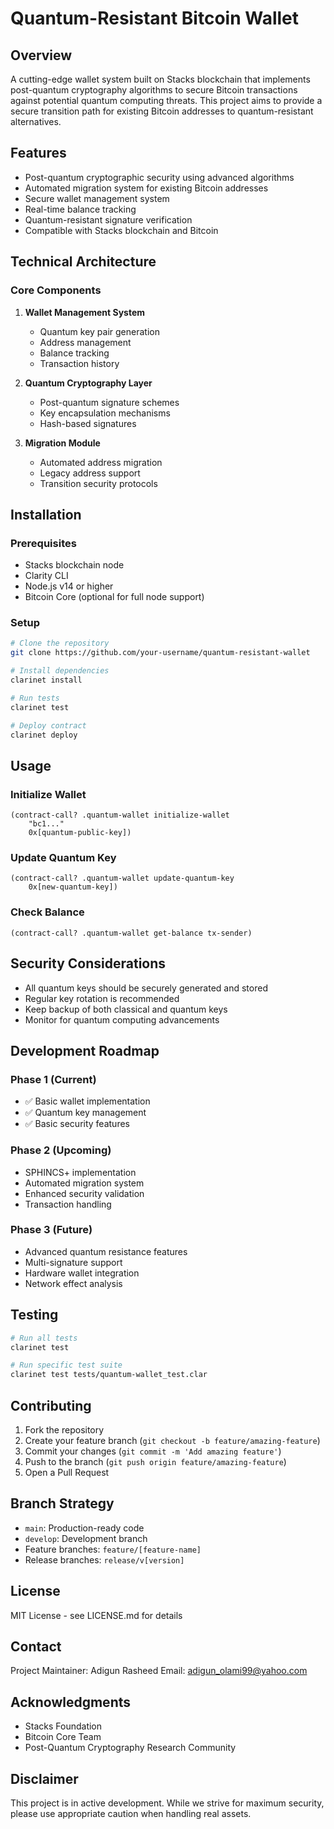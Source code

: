 # Quantum-Resistant Bitcoin Wallet

## Overview
A cutting-edge wallet system built on Stacks blockchain that implements post-quantum cryptography algorithms to secure Bitcoin transactions against potential quantum computing threats. This project aims to provide a secure transition path for existing Bitcoin addresses to quantum-resistant alternatives.

## Features
- Post-quantum cryptographic security using advanced algorithms
- Automated migration system for existing Bitcoin addresses
- Secure wallet management system
- Real-time balance tracking
- Quantum-resistant signature verification
- Compatible with Stacks blockchain and Bitcoin

## Technical Architecture
### Core Components
1. **Wallet Management System**
   - Quantum key pair generation
   - Address management
   - Balance tracking
   - Transaction history

2. **Quantum Cryptography Layer**
   - Post-quantum signature schemes
   - Key encapsulation mechanisms
   - Hash-based signatures

3. **Migration Module**
   - Automated address migration
   - Legacy address support
   - Transition security protocols

## Installation

### Prerequisites
- Stacks blockchain node
- Clarity CLI
- Node.js v14 or higher
- Bitcoin Core (optional for full node support)

### Setup
```bash
# Clone the repository
git clone https://github.com/your-username/quantum-resistant-wallet

# Install dependencies
clarinet install

# Run tests
clarinet test

# Deploy contract
clarinet deploy
```

## Usage

### Initialize Wallet
```clarity
(contract-call? .quantum-wallet initialize-wallet 
    "bc1..." 
    0x[quantum-public-key])
```

### Update Quantum Key
```clarity
(contract-call? .quantum-wallet update-quantum-key
    0x[new-quantum-key])
```

### Check Balance
```clarity
(contract-call? .quantum-wallet get-balance tx-sender)
```

## Security Considerations
- All quantum keys should be securely generated and stored
- Regular key rotation is recommended
- Keep backup of both classical and quantum keys
- Monitor for quantum computing advancements

## Development Roadmap

### Phase 1 (Current)
- ✅ Basic wallet implementation
- ✅ Quantum key management
- ✅ Basic security features

### Phase 2 (Upcoming)
- SPHINCS+ implementation
- Automated migration system
- Enhanced security validation
- Transaction handling

### Phase 3 (Future)
- Advanced quantum resistance features
- Multi-signature support
- Hardware wallet integration
- Network effect analysis

## Testing
```bash
# Run all tests
clarinet test

# Run specific test suite
clarinet test tests/quantum-wallet_test.clar
```

## Contributing
1. Fork the repository
2. Create your feature branch (`git checkout -b feature/amazing-feature`)
3. Commit your changes (`git commit -m 'Add amazing feature'`)
4. Push to the branch (`git push origin feature/amazing-feature`)
5. Open a Pull Request

## Branch Strategy
- `main`: Production-ready code
- `develop`: Development branch
- Feature branches: `feature/[feature-name]`
- Release branches: `release/v[version]`

## License
MIT License - see LICENSE.md for details

## Contact
Project Maintainer: Adigun Rasheed
Email: adigun_olami99@yahoo.com

## Acknowledgments
- Stacks Foundation
- Bitcoin Core Team
- Post-Quantum Cryptography Research Community

## Disclaimer
This project is in active development. While we strive for maximum security, please use appropriate caution when handling real assets.
